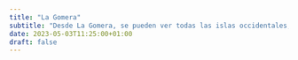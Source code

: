 ```yaml
---
title: "La Gomera"
subtitle: "Desde La Gomera, se pueden ver todas las islas occidentales, así como Gran Canaria."
date: 2023-05-03T11:25:00+01:00
draft: false
---
```

